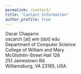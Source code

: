 ```yaml
---
permalink: /contact/
title: "Contact Information"
author_profile: true
---
```


Oscar Chaparro  
oscarch [at] wm [dot] edu  
Department of Computer Science  
College of William and Mary  
McGlothlin-Street Hall 126  
251 Jamestown Rd.  
Williamsburg, VA 23185, USA  
